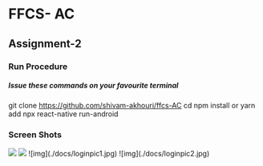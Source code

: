 # FFCS- AC
## Assignment-2
### Run Procedure
##### Issue these commands on your favourite terminal
git clone https://github.com/shivam-akhouri/ffcs-AC
cd <to the created directory>
npm install or yarn add
npx react-native run-android
### Screen Shots
  <img src= "./docs/loginpic.jpg">
  <img src= "./docs/loginpic.jpg">
  ![img](./docs/loginpic1.jpg)
  ![img](./docs/loginpic2.jpg)
